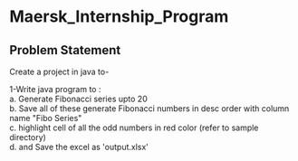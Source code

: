# Maersk_Internship_Program
Problem Statement
-----------------

Create a project in java to-

1-Write java program to :<br>
a. Generate Fibonacci series upto 20<br>
b. Save all of these generate Fibonacci numbers in desc order with column name "Fibo Series"<br>
c. highlight cell of all the odd numbers in red color (refer to sample directory) <br>
d. and Save the excel as 'output.xlsx' <br>



